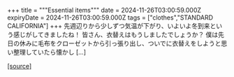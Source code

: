 +++
title = """Essential items"""
date = 2024-11-26T03:00:59.000Z
expiryDate = 2024-11-26T03:00:59.000Z
tags = ["clothes","STANDARD CALIFORNIA"]
+++
先週辺りから少しずつ気温が下がり、いよいよ冬到来という感じがしてきましたね！ 皆さん、衣替えはもうしましたでしょうか？ 僕は先日の休みに毛布をクローゼットから引っ張り出し、ついでに衣替えをしようと思い整理していたら懐かし \[…\]

[[source]](https://www.standardcalifornia.com/blog/50450.html)

